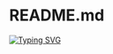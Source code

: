 # README.md
[![Typing SVG](https://readme-typing-svg.demolab.com/?lines=Shreeti+Mohapatra;Second+line+of+text)](https://git.io/typing-svg)
